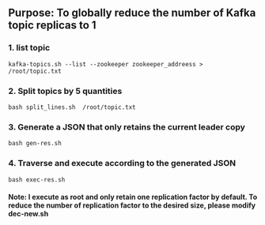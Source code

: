 ## Purpose: To globally reduce the number of Kafka topic replicas to 1

### 1. list topic
```shell
kafka-topics.sh --list --zookeeper zookeeper_addreess > /root/topic.txt
```

### 2. Split topics by 5 quantities
```shell
bash split_lines.sh  /root/topic.txt
```

### 3. Generate a JSON that only retains the current leader copy
```shell
bash gen-res.sh
```


### 4. Traverse and execute according to the generated JSON
```shell
bash exec-res.sh
```



#### Note: I execute as root and only retain one replication factor by default. To reduce the number of replication factor to the desired size, please modify dec-new.sh
